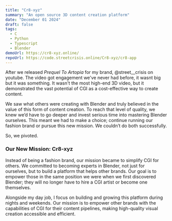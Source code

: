 ```yaml
---
title: "Cr8-xyz"
summary: "An open source 3D content creation platform"
date: "December 01 2024"
draft: false
tags:
  - C
  - Python
  - Typescript
  - Blender
demoUrl: https://cr8-xyz.online/
repoUrl: https://code.streetcrisis.online/Cr8-xyz/cr8-app
---
```


After we released _Prequel To Artopia_ for my brand, @street\_\_crisis on youtube. The video got engagement we've never had before, it wasnt big but it was something. It wasn't the most high-end 3D video, but it demonstrated the vast potential of CGI as a cost-effective way to create content.

We saw what others were creating with Blender and truly believed in the value of this form of content creation. To reach that level of quality, we knew we’d have to go deeper and invest serious time into mastering Blender ourselves. This meant we had to make a choice; continue running our fashion brand or pursue this new mission. We couldn’t do both successfully.

So, we pivoted.

### Our New Mission: Cr8-xyz

Instead of being a fashion brand, our mission became to simplify CGI for others. We committed to becoming experts in Blender, not just for ourselves, but to build a platform that helps other brands. Our goal is to empower those in the same position we were when we first discovered Blender; they will no longer have to hire a CGI artist or become one themselves.

Alongside my day job, I focus on building and growing this platform during nights and weekends. Our mission is to empower other brands with the capabilities of CGI for their content pipelines, making high-quality visual creation accessible and efficient.

